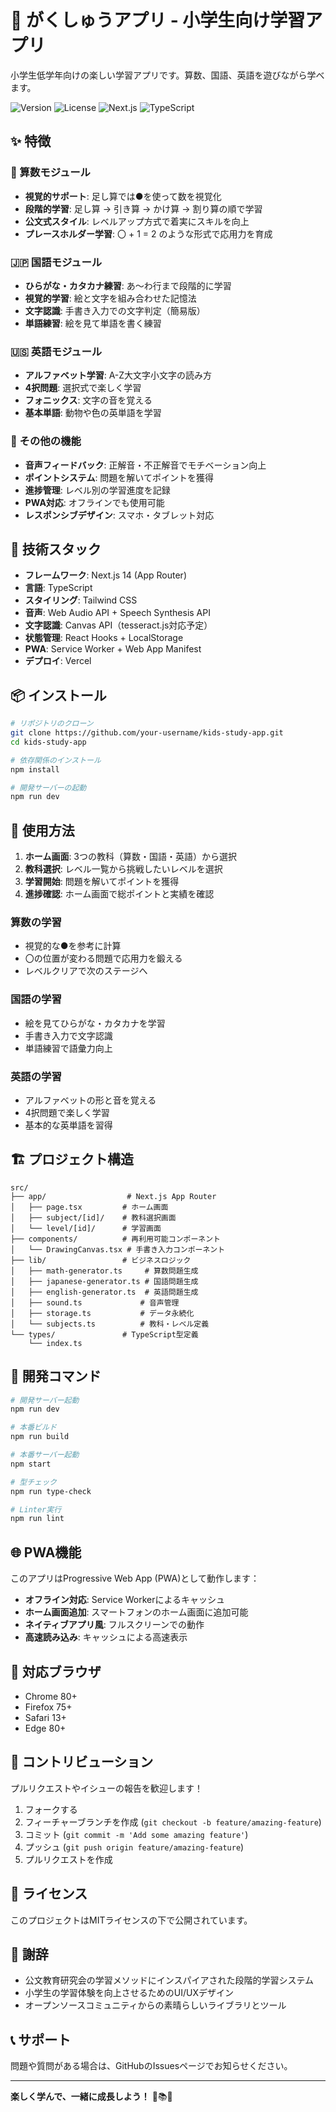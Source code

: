 # 🌟 がくしゅうアプリ - 小学生向け学習アプリ

小学生低学年向けの楽しい学習アプリです。算数、国語、英語を遊びながら学べます。

![Version](https://img.shields.io/badge/version-1.0.0-blue.svg)
![License](https://img.shields.io/badge/license-MIT-green.svg)
![Next.js](https://img.shields.io/badge/Next.js-14-black.svg)
![TypeScript](https://img.shields.io/badge/TypeScript-5-blue.svg)

## ✨ 特徴

### 🔢 算数モジュール
- **視覚的サポート**: 足し算では●を使って数を視覚化
- **段階的学習**: 足し算 → 引き算 → かけ算 → 割り算の順で学習
- **公文式スタイル**: レベルアップ方式で着実にスキルを向上
- **プレースホルダー学習**: 〇 + 1 = 2 のような形式で応用力を育成

### 🇯🇵 国語モジュール
- **ひらがな・カタカナ練習**: あ〜わ行まで段階的に学習
- **視覚的学習**: 絵と文字を組み合わせた記憶法
- **文字認識**: 手書き入力での文字判定（簡易版）
- **単語練習**: 絵を見て単語を書く練習

### 🇺🇸 英語モジュール
- **アルファベット学習**: A-Z大文字小文字の読み方
- **4択問題**: 選択式で楽しく学習
- **フォニックス**: 文字の音を覚える
- **基本単語**: 動物や色の英単語を学習

### 🎵 その他の機能
- **音声フィードバック**: 正解音・不正解音でモチベーション向上
- **ポイントシステム**: 問題を解いてポイントを獲得
- **進捗管理**: レベル別の学習進度を記録
- **PWA対応**: オフラインでも使用可能
- **レスポンシブデザイン**: スマホ・タブレット対応

## 🚀 技術スタック

- **フレームワーク**: Next.js 14 (App Router)
- **言語**: TypeScript
- **スタイリング**: Tailwind CSS
- **音声**: Web Audio API + Speech Synthesis API
- **文字認識**: Canvas API（tesseract.js対応予定）
- **状態管理**: React Hooks + LocalStorage
- **PWA**: Service Worker + Web App Manifest
- **デプロイ**: Vercel

## 📦 インストール

```bash
# リポジトリのクローン
git clone https://github.com/your-username/kids-study-app.git
cd kids-study-app

# 依存関係のインストール
npm install

# 開発サーバーの起動
npm run dev
```

## 🎯 使用方法

1. **ホーム画面**: 3つの教科（算数・国語・英語）から選択
2. **教科選択**: レベル一覧から挑戦したいレベルを選択
3. **学習開始**: 問題を解いてポイントを獲得
4. **進捗確認**: ホーム画面で総ポイントと実績を確認

### 算数の学習
- 視覚的な●を参考に計算
- 〇の位置が変わる問題で応用力を鍛える
- レベルクリアで次のステージへ

### 国語の学習
- 絵を見てひらがな・カタカナを学習
- 手書き入力で文字認識
- 単語練習で語彙力向上

### 英語の学習
- アルファベットの形と音を覚える
- 4択問題で楽しく学習
- 基本的な英単語を習得

## 🏗️ プロジェクト構造

```
src/
├── app/                  # Next.js App Router
│   ├── page.tsx         # ホーム画面
│   ├── subject/[id]/    # 教科選択画面
│   └── level/[id]/      # 学習画面
├── components/          # 再利用可能コンポーネント
│   └── DrawingCanvas.tsx # 手書き入力コンポーネント
├── lib/                 # ビジネスロジック
│   ├── math-generator.ts     # 算数問題生成
│   ├── japanese-generator.ts # 国語問題生成
│   ├── english-generator.ts  # 英語問題生成
│   ├── sound.ts             # 音声管理
│   ├── storage.ts           # データ永続化
│   └── subjects.ts          # 教科・レベル定義
└── types/               # TypeScript型定義
    └── index.ts
```

## 🔧 開発コマンド

```bash
# 開発サーバー起動
npm run dev

# 本番ビルド
npm run build

# 本番サーバー起動
npm start

# 型チェック
npm run type-check

# Linter実行
npm run lint
```

## 🌐 PWA機能

このアプリはProgressive Web App (PWA)として動作します：

- **オフライン対応**: Service Workerによるキャッシュ
- **ホーム画面追加**: スマートフォンのホーム画面に追加可能
- **ネイティブアプリ風**: フルスクリーンでの動作
- **高速読み込み**: キャッシュによる高速表示

## 📱 対応ブラウザ

- Chrome 80+
- Firefox 75+
- Safari 13+
- Edge 80+

## 🤝 コントリビューション

プルリクエストやイシューの報告を歓迎します！

1. フォークする
2. フィーチャーブランチを作成 (`git checkout -b feature/amazing-feature`)
3. コミット (`git commit -m 'Add some amazing feature'`)
4. プッシュ (`git push origin feature/amazing-feature`)
5. プルリクエストを作成

## 📄 ライセンス

このプロジェクトはMITライセンスの下で公開されています。

## 🙏 謝辞

- 公文教育研究会の学習メソッドにインスパイアされた段階的学習システム
- 小学生の学習体験を向上させるためのUI/UXデザイン
- オープンソースコミュニティからの素晴らしいライブラリとツール

## 📞 サポート

問題や質問がある場合は、GitHubのIssuesページでお知らせください。

---

**楽しく学んで、一緒に成長しよう！** 🌟📚✨

